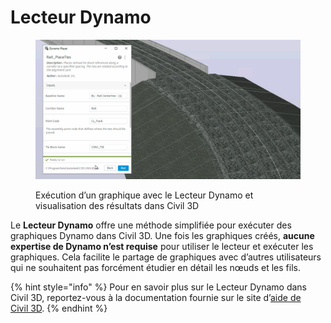 # Lecteur Dynamo

<figure><img src="../.gitbook/assets/Rail_PlaceTies_Player (1).gif" alt=""><figcaption><p>Exécution d’un graphique avec le Lecteur Dynamo et visualisation des résultats dans Civil 3D</p></figcaption></figure>

Le **Lecteur Dynamo** offre une méthode simplifiée pour exécuter des graphiques Dynamo dans Civil 3D. Une fois les graphiques créés, **aucune expertise de Dynamo n’est requise** pour utiliser le lecteur et exécuter les graphiques. Cela facilite le partage de graphiques avec d’autres utilisateurs qui ne souhaitent pas forcément étudier en détail les nœuds et les fils.

{% hint style="info" %}
Pour en savoir plus sur le Lecteur Dynamo dans Civil 3D, reportez-vous à la documentation fournie sur le site d’[aide de Civil 3D](https://help.autodesk.com/view/CIV3D/2025/ENU/?guid=dynamo\_player).
{% endhint %}
